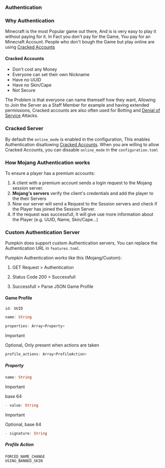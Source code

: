 ### Authentication

### Why Authentication

Minecraft is the most Popular game out there, And is is very easy to play it without paying for it. In Fact you don't pay for the Game, You pay for an Minecraft Account.
People who don't bough the Game but play online are using [Cracked Accounts](#cracked-accounts)

#### Cracked Accounts

- Don't cost any Money
- Everyone can set their own Nickname
- Have no UUID
- Have no Skin/Cape
- Not Secure

The Problem is that everyone can name themself how they want, Allowing to Join the Server as a Staff Member for example and having extended permissions,
Cracked accounts are also often used for Botting and [Denial of Service](https://de.wikipedia.org/wiki/Denial_of_Service) Attacks.

### Cracked Server

By default the `online_mode` is enabled in the configuration, This enables Authentication disallowing [Cracked Accounts](#cracked-accounts). When you are willing to allow Cracked Accounts, you can dissable `online_mode`
in the `configuration.toml`

### How Mojang Authentication works

To ensure a player has a premium accounts:

1. A client with a premium account sends a login request to the Mojang session server.
2. **Mojang's servers** verify the client's credentials and add the player to the their Servers
3. Now our server will send a Request to the Session servers and check if the Player has joined the Session Server.
4. If the request was successfull, It will give use more information about the Player (e.g. UUID, Name, Skin/Cape...)

### Custom Authentication Server

Pumpkin does support custom Authentication servers, You can replace the Authentication URL in `features.toml`.

Pumpkin Authentication works like this (Mojang/Custom):

1. GET Request > Authentication

2. Status Code 200 > Successfull

3. Successfull > Parse JSON Game Profile

#### Game Profile

```rust
id: UUID
```

```rust
name: String
```

```rust
properties: Array<Property>
```

> [!IMPORTANT]
> Optional, Only present when actions are taken

```rust
profile_actions: Array<ProfileAction>
```

##### Property

```rust
name: String
```

> [!IMPORTANT]
> base 64

```rust
- value: String
```

> [!IMPORTANT]
> Optional, base 64

```rust
- signature: String
```

##### Profile Action

```rust
FORCED_NAME_CHANGE
USING_BANNED_SKIN
```
